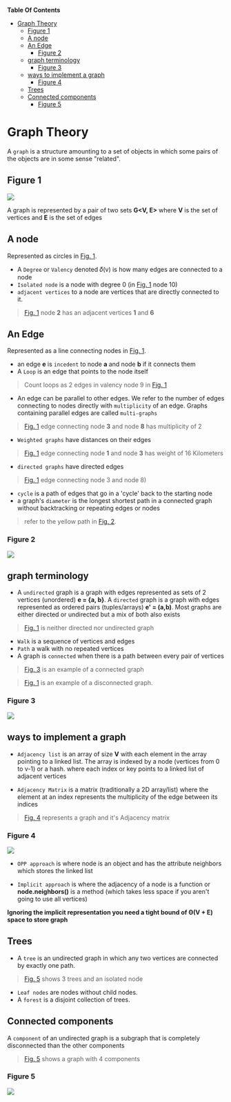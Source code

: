 **Table Of Contents**
<!-- TOC -->

- [Graph Theory](#graph-theory)
    - [Figure 1](#figure-1)
    - [A node](#a-node)
    - [An Edge](#an-edge)
        - [Figure 2](#figure-2)
    - [graph terminology](#graph-terminology)
        - [Figure 3](#figure-3)
    - [ways to implement a graph](#ways-to-implement-a-graph)
        - [Figure 4](#figure-4)
    - [Trees](#trees)
    - [Connected components](#connected-components)
        - [Figure 5](#figure-5)

<!-- /TOC -->

# Graph Theory

A `graph` is a structure amounting to a set of objects in which some pairs of the objects are in some sense "related".

## Figure 1
![](Images/img1.png)

A graph is represented by a pair of two sets **G<V, E>** where **V** is the set of vertices and **E** is the set of edges

## A node
Represented as circles in [Fig. 1](#figure-1).
+ A `Degree` or `Valency` denoted 𝛿(v) is how many edges are connected to a node
+ `Isolated node` is a node with degree 0 (in [Fig. 1](#figure-1) node 10)
+ `adjacent vertices`  to a node are vertices that are directly connected to it.
>[Fig. 1](#figure-1) node **2** has an adjacent vertices **1** and **6**

## An Edge
Represented as a line connecting nodes in [Fig. 1](#figure-1).
+ an edge **e** is `incedent` to node **a** and node **b** if it connects them
+ A `Loop` is an edge that points to the node itself
>Count loops as 2 edges in valency
> node 9 in [Fig. 1](#figure-1)
+ An edge can be parallel to other edges. We refer to the number of edges connecting to nodes directly with `multiplicity` of an edge. Graphs containing parallel edges are called `multi-graphs`
>[Fig. 1](#figure-1) edge connecting node **3** and node **8** has multiplicity of 2
+ `Weighted graphs` have distances on their edges
>[Fig. 1](#figure-1) edge connecting node **1** and node **3** has weight of 16 Kilometers
+ `directed graphs` have directed edges
>[Fig. 1](#figure-1) edge connecting node 3 and node 8)
+ `cycle` is a path of edges that go in a 'cycle' back to the starting node
+ a graph's `diameter` is the longest shortest path in a connected graph without backtracking or repeating edges or nodes
>refer to the yellow path in [Fig. 2](#figure-2).
### Figure 2
![](Images/img3.png)

## graph terminology
+ A `undirected` graph is a graph with edges represented as sets of 2 vertices (unordered) **e = {a, b}**. A `directed` graph is a graph with edges represented as ordered pairs (tuples/arrays) **e' = (a,b)**. Most graphs are either directed or undirected but a mix of both also exists

>[Fig. 1](#figure-1) is neither directed nor undirected graph
+ `Walk` is a sequence of vertices and edges
+ `Path` a walk with no repeated vertices
+ A graph is `connected` when there is a path between every pair of vertices
>[Fig. 3](#figure-3) is an example of a connected graph

>[Fig. 1](#figure-1) is an example of a disconnected graph.

### Figure 3
![](Images/img2.png)

<!--
> `closed walk` is a walk that starts at a node and returns to it
> `trivial walk` is a walk that goes through no edges (one node)
+ `Trail` is a walk with no repeated edges
>a closed trail is called a `circiut`
>a closed path is a `cycle`. The first and the last node can be repeated
-->


## ways to implement a graph

+ `Adjacency list` is an array of size **V** with each element in the array pointing to a linked list. The array is indexed by a node (vertices from 0 to v-1) or a hash. where each index or key points to a linked list of adjacent vertices

+ `Adjacency Matrix` is a matrix (traditionally a 2D array/list) where the element at an index represents the multiplicity of the edge between its indices

> [Fig. 4](#figure-4) represents a graph and it's Adjacency matrix

### Figure 4
![](Images/img4.png)

+ `OPP approach` is where node is an object and has the attribute neighbors which stores the linked list

+ `Implicit approach` is where the adjacency of a node is a function or **node.neighbors()** is a method (which takes less space if you aren't going to use all vertices)

**Ignoring the implicit representation you need a tight bound of Θ(V + E) space to store graph**

## Trees
+ A `tree` is an undirected graph in which any two vertices are connected by exactly one path.
> [Fig. 5](#figure-5) shows 3 trees and an isolated node
+ `Leaf nodes` are nodes without child nodes.
+ A `forest` is a disjoint collection of trees.

## Connected components
A `component` of an undirected graph is a subgraph that is completely disconnected than the other components
>[Fig. 5](#figure-5) shows a graph with 4 components

### Figure 5
![](Images/img6.png)
